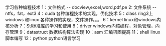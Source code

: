 学习各种编程技术
1：文件格式  -- docview,excel,word,pdf,pe
2: 文件系统  -- ntfs，fat，ext3
4：cuda   各种编程技术的实现，优化技术
5：class  ring3上windows 和linux 各种操作的实现，文件操作。。。
6：kernel linux和windows内核分析
7：Stl标准库的学习和使用
8：driver windows内核编程，对象管理，内存管理
9：datastruct 数据结构算法实现
10：asm 汇编巩固提高
11：shell  linux脚本编写
12：python python语言学习